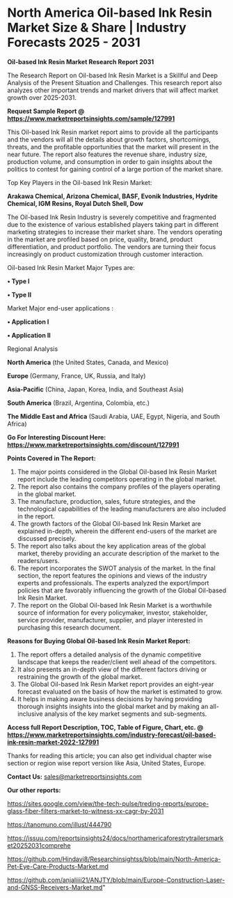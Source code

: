 # North America Oil-based Ink Resin Market Size & Share | Industry Forecasts 2025 - 2031

<strong>Oil-based Ink Resin Market Research Report 2031</strong>

The Research Report on Oil-based Ink Resin Market is a Skillful and Deep Analysis of the Present Situation and Challenges. This research report also analyzes other important trends and market drivers that will affect market growth over 2025-2031.

<strong>Request Sample Report @ <a href=https://www.marketreportsinsights.com/sample/127991>https://www.marketreportsinsights.com/sample/127991</a></strong>

This Oil-based Ink Resin market report aims to provide all the participants and the vendors will all the details about growth factors, shortcomings, threats, and the profitable opportunities that the market will present in the near future. The report also features the revenue share, industry size, production volume, and consumption in order to gain insights about the politics to contest for gaining control of a large portion of the market share.

Top Key Players in the Oil-based Ink Resin Market:

<strong>Arakawa Chemical, Arizona Chemical, BASF, Evonik Industries, Hydrite Chemical, IGM Resins, Royal Dutch Shell, Dow</strong>

The Oil-based Ink Resin Industry is severely competitive and fragmented due to the existence of various established players taking part in different marketing strategies to increase their market share. The vendors operating in the market are profiled based on price, quality, brand, product differentiation, and product portfolio. The vendors are turning their focus increasingly on product customization through customer interaction.

Oil-based Ink Resin Market Major Types are:

<strong>• Type I

• Type II</strong>

Market Major end-user applications :

<strong>• Application I

• Application II</strong>

Regional Analysis

</u><strong><b>North America</b></strong> (the United States, Canada, and Mexico)

<strong><b>Europe </b></strong>(Germany, France, UK, Russia, and Italy)

<strong><b>Asia-Pacific</b></strong> (China, Japan, Korea, India, and Southeast Asia)

<strong><b>South America</b></strong> (Brazil, Argentina, Colombia, etc.)

<strong><b>The Middle East and Africa</b></strong> (Saudi Arabia, UAE, Egypt, Nigeria, and South Africa)

<strong>Go For Interesting Discount Here: <a href=https://www.marketreportsinsights.com/discount/127991>https://www.marketreportsinsights.com/discount/127991</a></strong>

<strong>Points Covered in The Report:</strong>
<ol>
  <li>The major points considered in the Global Oil-based Ink Resin Market report include the leading competitors operating in the global market.</li>
  <li>The report also contains the company profiles of the players operating in the global market.</li>
  <li>The manufacture, production, sales, future strategies, and the technological capabilities of the leading manufacturers are also included in the report.</li>
  <li>The growth factors of the Global Oil-based Ink Resin Market are explained in-depth, wherein the different end-users of the market are discussed precisely.</li>
  <li>The report also talks about the key application areas of the global market, thereby providing an accurate description of the market to the readers/users.</li>
  <li>The report incorporates the SWOT analysis of the market. In the final section, the report features the opinions and views of the industry experts and professionals. The experts analyzed the export/import policies that are favorably influencing the growth of the Global Oil-based Ink Resin Market.</li>
  <li>The report on the Global Oil-based Ink Resin Market is a worthwhile source of information for every policymaker, investor, stakeholder, service provider, manufacturer, supplier, and player interested in purchasing this research document.</li>
</ol>
<strong>Reasons for Buying Global Oil-based Ink Resin Market Report:</strong>

<ol>
  <li>The report offers a detailed analysis of the dynamic competitive landscape that keeps the reader/client well ahead of the competitors.</li>
  <li>It also presents an in-depth view of the different factors driving or restraining the growth of the global market.</li>
  <li>The Global Oil-based Ink Resin Market report provides an eight-year forecast evaluated on the basis of how the market is estimated to grow.</li>
  <li>It helps in making aware business decisions by having providing thorough insights insights into the global market and by making an all-inclusive analysis of the key market segments and sub-segments.</li>
</ol>
<strong>Access full Report Description, TOC, Table of Figure, Chart, etc. @ <a href=https://www.marketreportsinsights.com/industry-forecast/oil-based-ink-resin-market-2022-127991>https://www.marketreportsinsights.com/industry-forecast/oil-based-ink-resin-market-2022-127991</a></strong>


Thanks for reading this article; you can also get individual chapter wise section or region wise report version like Asia, United States, Europe.

<strong>Contact Us:</strong>
sales@marketreportsinsights.com

<strong>Our other reports:</strong>

<a href=https://sites.google.com/view/the-tech-pulse/treding-reports/europe-glass-fiber-filters-market-to-witness-xx-cagr-by-2031>https://sites.google.com/view/the-tech-pulse/treding-reports/europe-glass-fiber-filters-market-to-witness-xx-cagr-by-2031</a>

<a href=https://tanomuno.com/illust/444790>https://tanomuno.com/illust/444790</a>

<a href=https://issuu.com/reportsinsights24/docs/northamericaforestrytrailersmarket20252031comprehe>https://issuu.com/reportsinsights24/docs/northamericaforestrytrailersmarket20252031comprehe</a>

<a href=https://github.com/Hindavi8/Researchinsightss/blob/main/North-America-Pet-Eye-Care-Products-Market.md>https://github.com/Hindavi8/Researchinsightss/blob/main/North-America-Pet-Eye-Care-Products-Market.md</a>

<a href=https://github.com/anjaliiii21/ANJTY/blob/main/Europe-Construction-Laser-and-GNSS-Receivers-Market.md>https://github.com/anjaliiii21/ANJTY/blob/main/Europe-Construction-Laser-and-GNSS-Receivers-Market.md</a>"
